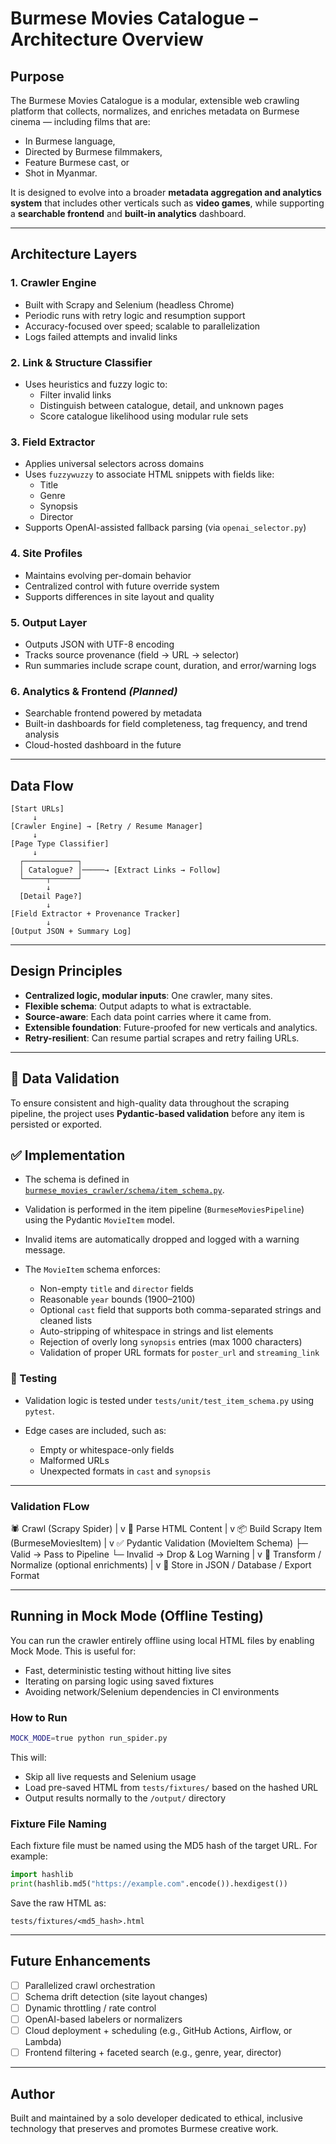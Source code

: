 # Burmese Movies Catalogue – Architecture Overview

## Purpose

The Burmese Movies Catalogue is a modular, extensible web crawling platform that collects, normalizes, and enriches metadata on Burmese cinema — including films that are:
- In Burmese language,
- Directed by Burmese filmmakers,
- Feature Burmese cast, or
- Shot in Myanmar.

It is designed to evolve into a broader **metadata aggregation and analytics system** that includes other verticals such as **video games**, while supporting a **searchable frontend** and **built-in analytics** dashboard.

---

## Architecture Layers

### 1. **Crawler Engine**
- Built with Scrapy and Selenium (headless Chrome)
- Periodic runs with retry logic and resumption support
- Accuracy-focused over speed; scalable to parallelization
- Logs failed attempts and invalid links

### 2. **Link & Structure Classifier**
- Uses heuristics and fuzzy logic to:
  - Filter invalid links
  - Distinguish between catalogue, detail, and unknown pages
  - Score catalogue likelihood using modular rule sets

### 3. **Field Extractor**
- Applies universal selectors across domains
- Uses `fuzzywuzzy` to associate HTML snippets with fields like:
  - Title
  - Genre
  - Synopsis
  - Director
- Supports OpenAI-assisted fallback parsing (via `openai_selector.py`)

### 4. **Site Profiles**
- Maintains evolving per-domain behavior
- Centralized control with future override system
- Supports differences in site layout and quality

### 5. **Output Layer**
- Outputs JSON with UTF-8 encoding
- Tracks source provenance (field → URL → selector)
- Run summaries include scrape count, duration, and error/warning logs

### 6. **Analytics & Frontend** *(Planned)*
- Searchable frontend powered by metadata
- Built-in dashboards for field completeness, tag frequency, and trend analysis
- Cloud-hosted dashboard in the future

---

## Data Flow

```text
[Start URLs]
     ↓
[Crawler Engine] → [Retry / Resume Manager]
     ↓
[Page Type Classifier]
     ↓
  ┌────────────┐
  │ Catalogue? │─────→ [Extract Links → Follow]
  └─────┬──────┘
        ↓
  [Detail Page?]
        ↓
[Field Extractor + Provenance Tracker]
        ↓
[Output JSON + Summary Log]
````

---

## Design Principles

* **Centralized logic, modular inputs**: One crawler, many sites.
* **Flexible schema**: Output adapts to what is extractable.
* **Source-aware**: Each data point carries where it came from.
* **Extensible foundation**: Future-proofed for new verticals and analytics.
* **Retry-resilient**: Can resume partial scrapes and retry failing URLs.

---

## 📐 Data Validation

To ensure consistent and high-quality data throughout the scraping pipeline, the project uses **Pydantic-based validation** before any item is persisted or exported.

## ✅ Implementation

* The schema is defined in [`burmese_movies_crawler/schema/item_schema.py`](../burmese_movies_crawler/schema/item_schema.py).
* Validation is performed in the item pipeline (`BurmeseMoviesPipeline`) using the Pydantic `MovieItem` model.
* Invalid items are automatically dropped and logged with a warning message.
* The `MovieItem` schema enforces:

  * Non-empty `title` and `director` fields
  * Reasonable `year` bounds (1900–2100)
  * Optional `cast` field that supports both comma-separated strings and cleaned lists
  * Auto-stripping of whitespace in strings and list elements
  * Rejection of overly long `synopsis` entries (max 1000 characters)
  * Validation of proper URL formats for `poster_url` and `streaming_link`

### 🧪 Testing

* Validation logic is tested under `tests/unit/test_item_schema.py` using `pytest`.
* Edge cases are included, such as:

  * Empty or whitespace-only fields
  * Malformed URLs
  * Unexpected formats in `cast` and `synopsis`

---

### Validation FLow


🕷️  Crawl (Scrapy Spider)
      |
      v
🧱  Parse HTML Content
      |
      v
📦  Build Scrapy Item (BurmeseMoviesItem)
      |
      v
✅  Pydantic Validation (MovieItem Schema)
    ├─ Valid → Pass to Pipeline
    └─ Invalid → Drop & Log Warning
      |
      v
🧹  Transform / Normalize (optional enrichments)
      |
      v
📝  Store in JSON / Database / Export Format


---

## Running in Mock Mode (Offline Testing)

You can run the crawler entirely offline using local HTML files by enabling Mock Mode. This is useful for:

* Fast, deterministic testing without hitting live sites
* Iterating on parsing logic using saved fixtures
* Avoiding network/Selenium dependencies in CI environments

### How to Run

```bash
MOCK_MODE=true python run_spider.py
```

This will:

* Skip all live requests and Selenium usage
* Load pre-saved HTML from `tests/fixtures/` based on the hashed URL
* Output results normally to the `/output/` directory

### Fixture File Naming

Each fixture file must be named using the MD5 hash of the target URL. For example:

```python
import hashlib
print(hashlib.md5("https://example.com".encode()).hexdigest())
```

Save the raw HTML as:

```text
tests/fixtures/<md5_hash>.html
```

---

## Future Enhancements

* [ ] Parallelized crawl orchestration
* [ ] Schema drift detection (site layout changes)
* [ ] Dynamic throttling / rate control
* [ ] OpenAI-based labelers or normalizers
* [ ] Cloud deployment + scheduling (e.g., GitHub Actions, Airflow, or Lambda)
* [ ] Frontend filtering + faceted search (e.g., genre, year, director)

---

## Author

Built and maintained by a solo developer dedicated to ethical, inclusive technology that preserves and promotes Burmese creative work.
